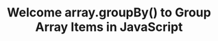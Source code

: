 ---
title: "Welcome array.groupBy() to Group Array Items in JavaScript"
description: "array.groupBy() method let's you group items of an array by a certain criteria."  
published: "2021-12-19"
modified: "2021-12-19"
thumbnail: "./images/cover.png"
slug: javascript-array-groupby
tags: ['javascript', 'array']
recommended: ['javascript-array-at', 'operations-on-arrays-javascript']
type: post
---
